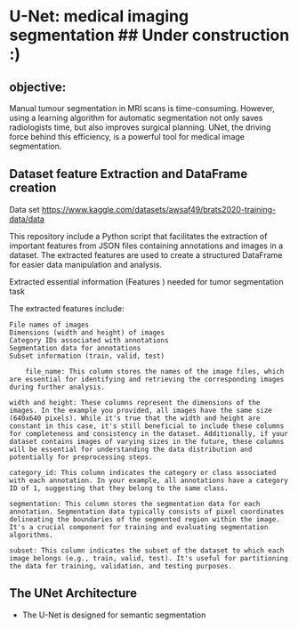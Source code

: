# U-Net: medical imaging segmentation   ## Under construction :)

## objective: 

Manual tumour segmentation in MRI scans is time-consuming. However, using a learning algorithm for automatic segmentation not only saves radiologists time, but also improves surgical planning. UNet, the driving force behind this efficiency, is a powerful tool for medical image segmentation.

## Dataset feature Extraction and DataFrame creation
Data set https://www.kaggle.com/datasets/awsaf49/brats2020-training-data/data

This repository include a Python script that facilitates the extraction of important features from JSON files containing annotations and images in a dataset. The extracted features are used to create a structured DataFrame for easier data manipulation and analysis.

Extracted essential information (Features ) needed for tumor segmentation task 

The extracted features include:

    File names of images
    Dimensions (width and height) of images
    Category IDs associated with annotations
    Segmentation data for annotations
    Subset information (train, valid, test)

        file_name: This column stores the names of the image files, which are essential for identifying and retrieving the corresponding images during further analysis.

    width and height: These columns represent the dimensions of the images. In the example you provided, all images have the same size (640x640 pixels). While it's true that the width and height are constant in this case, it's still beneficial to include these columns for completeness and consistency in the dataset. Additionally, if your dataset contains images of varying sizes in the future, these columns will be essential for understanding the data distribution and potentially for preprocessing steps.

    category_id: This column indicates the category or class associated with each annotation. In your example, all annotations have a category ID of 1, suggesting that they belong to the same class.

    segmentation: This column stores the segmentation data for each annotation. Segmentation data typically consists of pixel coordinates delineating the boundaries of the segmented region within the image. It's a crucial component for training and evaluating segmentation algorithms.

    subset: This column indicates the subset of the dataset to which each image belongs (e.g., train, valid, test). It's useful for partitioning the data for training, validation, and testing purposes.

## The UNet Architecture

- The U-Net is designed for semantic segmentation
